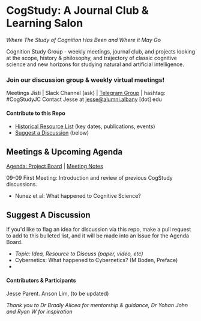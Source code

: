 # CogStudy: A Journal Club & Learning Salon
*Where The Study of Cognition Has Been and Where it May Go*

Cognition Study Group  - weekly meetings, journal club, and projects looking at the scope, history & philosophy, and trajectory of classic cognitive science and new horizons for studying natural and artificial intelligence. 

### Join our discussion group & weekly virtual meetings!
Meetings Jisti | Slack Channel (ask) | [Telegram Group](https://t.me/joinchat/BLYFqxxQHlnYeIc1ln3_fg) | hashtag: #CogStudyJC
Contact Jesse at jesse@alumni.albany [dot] edu

#### Contribute to this Repo
* [Historical Resource List](https://github.com/jesparent/CogStudy/blob/master/Resources-Historical.md) (key dates, publications, events)
* [Suggest a Discussion](https://github.com/jesparent/CogStudy/blob/master/README.md#suggest-a-discussion) (below)


## Meetings & Upcoming Agenda
[Agenda: Project Board](https://github.com/jesparent/CogStudy/projects/1) | [Meeting Notes](https://github.com/jesparent/CogStudy/tree/master/MeetingNotes)

09-09 First Meeting: Introduction and review of previous CogStudy discussions. 
* Nunez et al: What happened to Cognitive Science?



## Suggest A Discussion
If you'd like to flag an idea for discussion via this repo, make a pull request to add to this bulleted list, and it will be made into an Issue for the Agenda Board.
* *Topic: Idea, Resource to Discuss (paper, video, etc)*
* Cybernetics: What happened to Cybernetics? (M Boden, Preface)
* 

#### Contributors & Participants
Jesse Parent. Anson Lim, (to be updated) 

*Thank you to Dr Bradly Alicea for mentorship & guidance, Dr Yohan John and Ryan W for inspiration*

